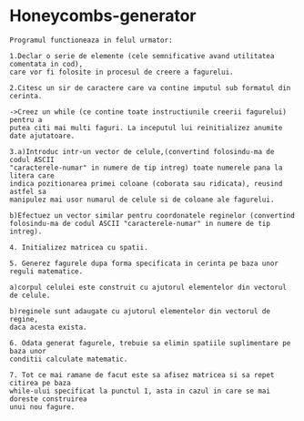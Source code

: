 # Honeycombs-generator

    Programul functioneaza in felul urmator:

	1.Declar o serie de elemente (cele semnificative avand utilitatea comentata in cod),
    care vor fi folosite in procesul de creere a fagurelui.

	2.Citesc un sir de caractere care va contine imputul sub formatul din cerinta.
  
	->Creez un while (ce contine toate instructiunile creerii fagurelui) pentru a 
    putea citi mai multi faguri. La inceputul lui reinitializez anumite date ajutatoare.
	
	3.a)Introduc intr-un vector de celule,(convertind folosindu-ma de codul ASCII 
    "caracterele-numar" in numere de tip intreg) toate numerele pana la litera care 
    indica pozitionarea primei coloane (coborata sau ridicata), reusind astfel sa 
    manipulez mai usor numarul de celule si de coloane ale fagurelui.
  
	b)Efectuez un vector similar pentru coordonatele reginelor (convertind 
    folosindu-ma de codul ASCII "caracterele-numar" in numere de tip intreg).

	4. Initializez matricea cu spatii.

	5. Generez fagurele dupa forma specificata in cerinta pe baza unor reguli matematice.
  
	a)corpul celulei este construit cu ajutorul elementelor din vectorul de celule.
  
	b)reginele sunt adaugate cu ajutorul elementelor din vectorul de regine, 
    daca acesta exista.

	6. Odata generat fagurele, trebuie sa elimin spatiile suplimentare pe baza unor 
    conditii calculate matematic.

	7. Tot ce mai ramane de facut este sa afisez matricea si sa repet citirea pe baza 
    while-ului specificat la punctul 1, asta in cazul in care se mai doreste construirea 
    unui nou fagure.
